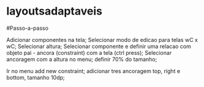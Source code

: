 # layoutsadaptaveis


#Passo-a-passo

Adicionar componentes na tela;
Selecionar modo de edicao para telas wC x wC;
Selecionar altura;
Selecionar componente e definir uma relacao com objeto pai - ancora (constraint) com a tela (ctrl press);
Selecionar ancoragem com a altura no menu;
definir 70% do tamanho;

Ir no menu add new constraint;
adicionar tres ancoragem top, right e bottom, tamanho 10dp;

